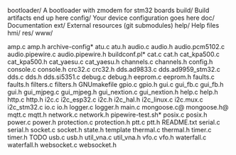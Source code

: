 bootloader/			A bootloader with zmodem for stm32 boards
build/				Build artifacts end up here
config/				Your device configuration goes here
doc/				Documentation
ext/				External resources (git submodules)
help/				Help files
hmi/
res/
www/

amp.c
amp.h
archive-config*
atu.c
atu.h
audio.c
audio.h
audio.pcm5102.c
audio.pipewire.c
audio.pipewire.h
buildconf.pl*
cat.c
cat.h
cat_kpa500.c
cat_kpa500.h
cat_yaesu.c
cat_yaesu.h
channels.c
channels.h
config.h
console.c
console.h
crc32.c
crc32.h
dds.ad9833.c
dds.ad9959_stm32.c
dds.c
dds.h
dds.si5351.c
debug.c
debug.h
eeprom.c
eeprom.h
faults.c
faults.h
filters.c
filters.h
GNUmakefile
gpio.c
gpio.h
gui.c
gui_fb.c
gui_fb.h
gui.h
gui_mjpeg.c
gui_mjpeg.h
gui_nextion.c
gui_nextion.h
help.c
help.h
http.c
http.h
i2c.c
i2c_esp32.c
i2c.h
i2c_hal.h
i2c_linux.c
i2c.mux.c
i2c_stm32.c
io.c
io.h
logger.c
logger.h
main.c
mongoose.c@
mongoose.h@
mqtt.c
mqtt.h
network.c
network.h
pipewire-test.sh*
posix.c
posix.h
power.c
power.h
protection.c
protection.h
ptt.c
ptt.h
README.txt
serial.c
serial.h
socket.c
socket.h
state.h
template
thermal.c
thermal.h
timer.c
timer.h
TODO
usb.c
usb.h
util_vna.c
util_vna.h
vfo.c
vfo.h
waterfall.c
waterfall.h
websocket.c
websocket.h
